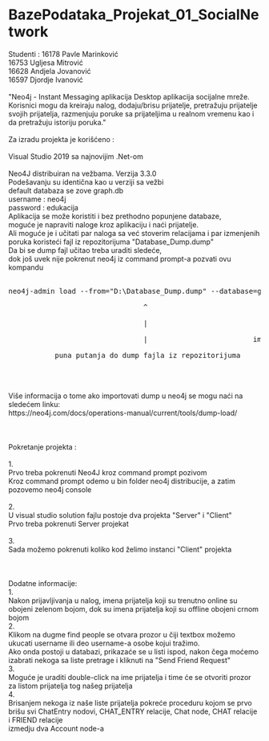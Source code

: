 # BazePodataka_Projekat_01_SocialNetwork
Studenti :
16178 Pavle Marinković<br />
16753	Ugljesa	Mitrović<br />
16628	Andjela	Jovanović<br />
16597	Djordje	Ivanović<br />
<br />
"Neo4j - Instant Messaging aplikacija
Desktop aplikacija socijalne mreže. Korisnici mogu da kreiraju nalog, dodaju/brisu prijatelje,
pretražuju prijatelje svojih prijatelja, razmenjuju poruke sa prijateljima u realnom vremenu kao i da pretražuju istoriju poruka."
<br />
<br />
Za izradu projekta je korišćeno :<br />
<br />
Visual Studio 2019 sa najnovijim .Net-om<br />
<br />
Neo4J distribuiran na vežbama. Verzija 3.3.0<br />
Podešavanju su identična kao u verziji sa vežbi<br />
default databaza se zove graph.db<br />
username : neo4j<br />
password : edukacija<br />
Aplikacija se može koristiti i bez prethodno popunjene databaze,<br />
moguće je napraviti naloge kroz aplikaciju i naći prijatelje.<br />
Ali moguće je i učitati par naloga sa već stoverim relacijama i par izmenjenih poruka koristeći fajl iz repozitorijuma "Database_Dump.dump"<br />
Da bi se dump fajl učitao treba uraditi sledeće,<br />
dok još uvek nije pokrenut neo4j iz command prompt-a pozvati ovu kompandu<br />
<br />
<pre>
neo4j-admin load --from="D:\Database_Dump.dump" --database=graph.db --force<br />
                                ^                             ^<br />
                                |                             |<br />
                                |                         ime databaze (u distribuciji neo4j-a sa vezbi je to graph.db)<br />
           puna putanja do dump fajla iz repozitorijuma<br />
</pre>
<br />
<br />
Više informacija o tome ako importovati dump u neo4j se mogu naći na sledećem linku:<br />
https://neo4j.com/docs/operations-manual/current/tools/dump-load/<br />
<br />
<br />
<br />
Pokretanje projekta :<br />
<br />
1.<br />
Prvo treba pokrenuti Neo4J kroz command prompt pozivom<br />
Kroz command prompt odemo u bin folder neo4j distribucije, a zatim pozovemo neo4j console<br />
<br />
2.<br />
U visual studio solution fajlu postoje dva projekta "Server" i "Client"<br />
Prvo treba pokrenuti Server projekat<br />
<br />
3.<br />
Sada možemo pokrenuti koliko kod želimo instanci "Client" projekta<br />
<br />
<br />
<br />
Dodatne informacije:<br />
1.<br />
Nakon prijavljivanja u nalog, imena prijatelja koji su trenutno online su obojeni zelenom bojom, dok su imena prijatelja koji su offline obojeni crnom bojom<br />
2.<br />
Klikom na dugme find people se otvara prozor u čiji textbox možemo ukucati username ili deo username-a osobe kojui tražimo.<br />
Ako onda postoji u databazi, prikazaće se u listi ispod, nakon čega moćemo izabrati nekoga sa liste pretrage i kliknuti na "Send Friend Request"<br />
3.<br />
Moguće je uraditi double-click na ime prijatelja i time će se otvoriti prozor za listom prijatelja tog našeg prijatelja<br />
4.<br />
Brisanjem nekoga iz naše liste prijatelja pokreće proceduru kojom se prvo brišu svi ChatEntry nodovi, CHAT_ENTRY relacije, Chat node, CHAT relacije i FRIEND relacije<br />
izmedju dva Account node-a<br />
